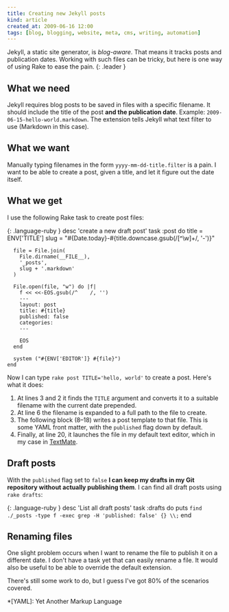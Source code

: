 ```yaml
---
title: Creating new Jekyll posts
kind: article
created_at: 2009-06-16 12:00
tags: [blog, blogging, website, meta, cms, writing, automation]
---
```

Jekyll, a static site generator, is *blog-aware*. That means it tracks posts
and publication dates. Working with such files can be tricky, but here is one
way of using Rake to ease the pain.
{: .leader }

## What we need

Jekyll requires blog posts to be saved in files with a specific filename. It
should include the title of the post **and the publication date**. Example:
`2009-06-15-hello-world.markdown`. The extension tells Jekyll what text filter
to use (Markdown in this case).

## What we want

Manually typing filenames in the form `yyyy-mm-dd-title.filter` is a
pain. I want to be able to create a post, given a title, and let it figure out
the date itself.

## What we get

I use the following Rake task to create post files:

{: .language-ruby }
    desc 'create a new draft post'
    task :post do
      title = ENV['TITLE']
      slug = "#{Date.today}-#{title.downcase.gsub(/[^\w]+/, '-')}"

      file = File.join(
        File.dirname(__FILE__),
        '_posts',
        slug + '.markdown'
      )

      File.open(file, "w") do |f|
        f << <<-EOS.gsub(/^    /, '')
        ---
        layout: post
        title: #{title}
        published: false
        categories:
        ---

        EOS
      end

      system ("#{ENV['EDITOR']} #{file}")
    end

Now I can type `rake post TITLE='hello, world'` to create a post. Here's what
it does:

1. At lines 3 and 2 it finds the `TITLE` argument and converts it to a
   suitable filename with the current date prepended.
2. At line 6 the filename is expanded to a full path to the file to create.
3. The following block (8–18) writes a post template to that file. This is
   some YAML front matter, with the `published` flag down by default.
2. Finally, at line 20, it launches the file in my default text editor,
   which in my case in [TextMate][1].

## Draft posts

With the `published` flag set to `false` **I can keep my drafts in my Git
repository without actually publishing them**. I can find all draft posts
using `rake drafts`:

{: .language-ruby }
    desc 'List all draft posts'
    task :drafts do
      puts `find ./_posts -type f -exec grep -H 'published: false' {} \\;`
    end

## Renaming files

One slight problem occurs when I want to rename the file to publish it on a
different date. I don't have a task yet that can easily rename a file. It
would also be useful to be able to override the default extension.

There's still some work to do, but I guess I've got 80% of the scenarios
covered.

*[YAML]: Yet Another Markup Language

[1]: http://macromates.com "TextMate is my favourite text editor"
